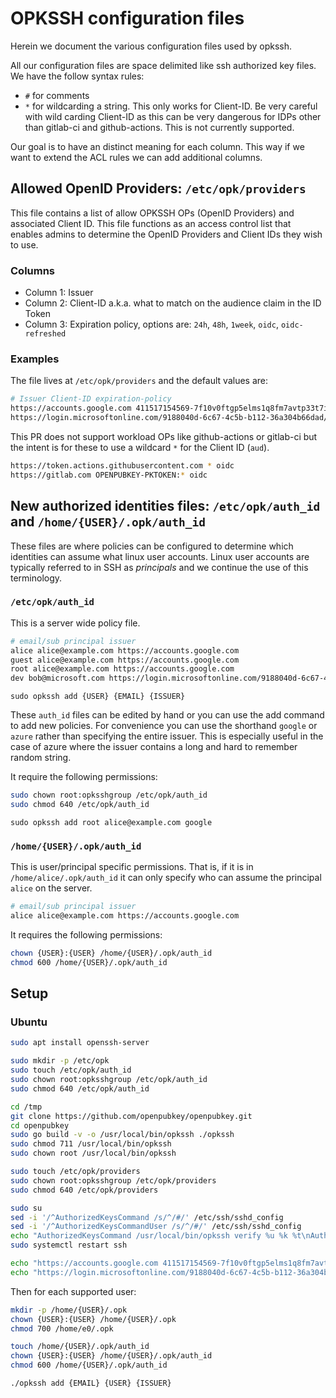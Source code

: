 # OPKSSH configuration files

Herein we document the various configuration files used by opkssh.

All our configuration files are space delimited like ssh authorized key files.
We have the follow syntax rules:

- `#` for comments
- `*` for wildcarding a string. This only works for Client-ID. Be very careful with wild carding Client-ID as this can be very dangerous for IDPs other than gitlab-ci and github-actions. This is not currently supported.

Our goal is to have an distinct meaning for each column. This way if we want to extend the ACL rules we can add additional columns.

## Allowed OpenID Providers: `/etc/opk/providers`

This file contains a list of allow OPKSSH OPs (OpenID Providers) and associated Client ID. This file functions as an access control list that enables admins to determine the OpenID Providers and Client IDs they wish to use.

### Columns

- Column 1: Issuer
- Column 2: Client-ID a.k.a. what to match on the audience claim in the ID Token
- Column 3: Expiration policy, options are: `24h`, `48h`, `1week`, `oidc`, `oidc-refreshed`

### Examples

The file lives at `/etc/opk/providers` and the default values are:

```bash
# Issuer Client-ID expiration-policy 
https://accounts.google.com 411517154569-7f10v0ftgp5elms1q8fm7avtp33t7i7n.apps.googleusercontent.com 24h
https://login.microsoftonline.com/9188040d-6c67-4c5b-b112-36a304b66dad/v2.0 096ce0a3-5e72-4da8-9c86-12924b294a01 24h
```

This PR does not support workload OPs like github-actions or gitlab-ci but the intent is for these to use a wildcard `*` for the Client ID (`aud`).

```bash
https://token.actions.githubusercontent.com * oidc
https://gitlab.com OPENPUBKEY-PKTOKEN:* oidc
```

## New authorized identities files: `/etc/opk/auth_id` and `/home/{USER}/.opk/auth_id`

These files are where policies can be configured to determine which identities can assume what linux user accounts.
Linux user accounts are typically referred to in SSH as *principals* and we continue the use of this terminology.

### `/etc/opk/auth_id`

This is a server wide policy file.

```bash
# email/sub principal issuer 
alice alice@example.com https://accounts.google.com
guest alice@example.com https://accounts.google.com 
root alice@example.com https://accounts.google.com 
dev bob@microsoft.com https://login.microsoftonline.com/9188040d-6c67-4c5b-b112-36a304b66dad/v2.0 096ce0a3-5e72-4da8-9c86-12924b294a01
```

`sudo opkssh add {USER} {EMAIL} {ISSUER}`

These `auth_id` files can be edited by hand or you can use the add command to add new policies.
For convenience you can use the shorthand `google` or `azure` rather than specifying the entire issuer.
This is especially useful in the case of azure where the issuer contains a long and hard to remember random string.

It require the following permissions:

```bash
sudo chown root:opksshgroup /etc/opk/auth_id
sudo chmod 640 /etc/opk/auth_id
```

`sudo opkssh add root alice@example.com google`

### `/home/{USER}/.opk/auth_id`

This is user/principal specific permissions.
That is, if it is in `/home/alice/.opk/auth_id` it can only specify who can assume the principal `alice` on the server.

```bash
# email/sub principal issuer 
alice alice@example.com https://accounts.google.com
```

It requires the following permissions:

```bash
chown {USER}:{USER} /home/{USER}/.opk/auth_id
chmod 600 /home/{USER}/.opk/auth_id
```

## Setup

### Ubuntu

```bash
sudo apt install openssh-server

sudo mkdir -p /etc/opk
sudo touch /etc/opk/auth_id
sudo chown root:opksshgroup /etc/opk/auth_id
sudo chmod 640 /etc/opk/auth_id

cd /tmp
git clone https://github.com/openpubkey/openpubkey.git
cd openpubkey
sudo go build -v -o /usr/local/bin/opkssh ./opkssh
sudo chmod 711 /usr/local/bin/opkssh
sudo chown root /usr/local/bin/opkssh

sudo touch /etc/opk/providers
sudo chown root:opksshgroup /etc/opk/providers
sudo chmod 640 /etc/opk/providers

sudo su
sed -i '/^AuthorizedKeysCommand /s/^/#/' /etc/ssh/sshd_config
sed -i '/^AuthorizedKeysCommandUser /s/^/#/' /etc/ssh/sshd_config
echo "AuthorizedKeysCommand /usr/local/bin/opkssh verify %u %k %t\nAuthorizedKeysCommandUser opksshuser" >> /etc/ssh/sshd_config
sudo systemctl restart ssh

echo "https://accounts.google.com 411517154569-7f10v0ftgp5elms1q8fm7avtp33t7i7n.apps.googleusercontent.com 24h" >> /etc/opk/providers
echo "https://login.microsoftonline.com/9188040d-6c67-4c5b-b112-36a304b66dad/v2.0 096ce0a3-5e72-4da8-9c86-12924b294a01 24h" >> /etc/opk/providers
```

Then for each supported user:

```bash
mkdir -p /home/{USER}/.opk
chown {USER}:{USER} /home/{USER}/.opk
chmod 700 /home/e0/.opk

touch /home/{USER}/.opk/auth_id
chown {USER}:{USER} /home/{USER}/.opk/auth_id
chmod 600 /home/{USER}/.opk/auth_id

./opkssh add {EMAIL} {USER} {ISSUER}
```
